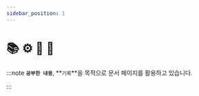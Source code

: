 ```yaml
---
sidebar_position: 1
---
```


# 📚 ⚙️ 🔖 📍

:::note
**`공부한 내용`**, **`기록`**을 목적으로 문서 페이지를 활용하고 있습니다.

:::
